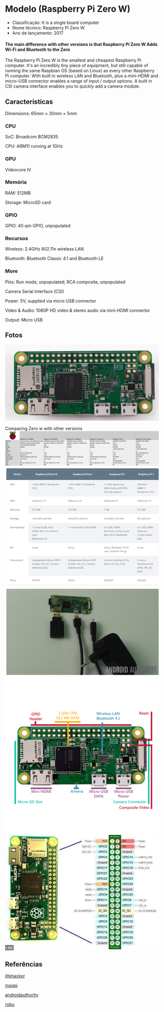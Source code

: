 # Modelo (Raspberry Pi Zero W)

- Classificação: It is a single board computer
- Nome técnico: Raspberry Pi Zero W
- Ano de lançamento: 2017

#### The main difference with other versions is that Raspberry Pi Zero W Adds Wi-Fi and Bluetooth to the Zero

The Raspberry Pi Zero W is the smallest and cheapest Raspberry Pi computer. It's an incredibly tiny piece of equipment, but still capable of running the same Raspbian OS (based on Linux) as every other Raspberry Pi computer. With built in wireless LAN and Bluetooth, plus a mini-HDMI and micro-USB connector enables a range of input / output options. A built in CSI camera interface enables you to quickly add a camera module.


## Características

Dimensions: 65mm × 30mm × 5mm

### CPU

SoC: Broadcom BCM2835

CPU: ARM11 running at 1GHz

### GPU
Videocore IV

### Memória

RAM: 512MB

Storage: MicroSD card

### GPIO

GPIO: 40-pin GPIO, unpopulated

### Recursos

Wireless: 2.4GHz 802.11n wireless LAN

Bluetooth: Bluetooth Classic 4.1 and Bluetooth LE

### More

Pins: Run mode, unpopulated; RCA composite, unpopulated

Camera Serial Interface (CSI)

Power: 5V, supplied via micro USB connector

Video & Audio: 1080P HD video & stereo audio via mini-HDMI connector

Output: Micro USB

## Fotos

![zero-w](imgs/zero-w.png)

Comparing Zero w with other versions
![compar](imgs/compar.png)
![compar2](imgs/compar2.png)
![compar3](imgs/compar3.png)
![board](imgs/board.png)
![pins](imgs/pins.png)


## Referências

[lifehacker](https://lifehacker.com/the-raspberry-pi-zero-wireless-adds-wi-fi-and-bluetooth-1792789503)

[magpi](https://magpi.raspberrypi.org/articles/raspberry-pi-specs-benchmarks)

[androidauthority](https://www.androidauthority.com/raspberry-pi-zero-w-review-756498/)

[robu](https://robu.in/product/raspberry-pi-zero-wireless-wh-pre-soldered-header/)

